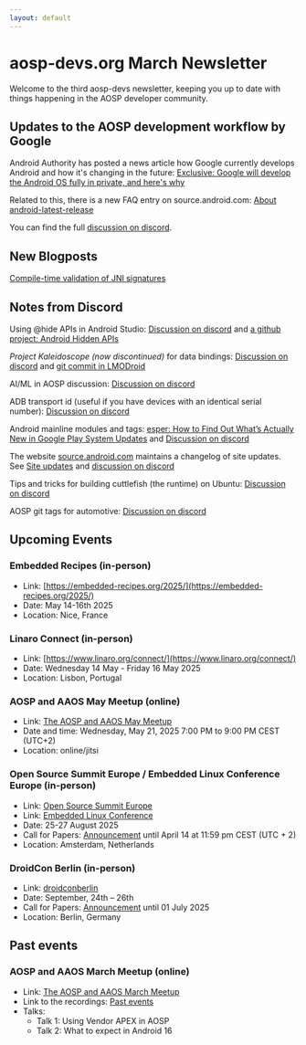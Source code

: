 ```yaml
---
layout: default
---
```


# aosp-devs.org March Newsletter

Welcome to the third aosp-devs newsletter, keeping you up to date with things happening in the AOSP developer community.

## Updates to the AOSP development workflow by Google

Android Authority has posted a news article how Google currently develops
Android and how it's changing in the future:
[Exclusive: Google will develop the Android OS fully in private, and here's why](https://www.androidauthority.com/google-android-development-aosp-3538503/)

Related to this, there is a new FAQ entry on source.android.com:
[About android-latest-release](https://source.android.com/docs/setup/about/faqs#android-latest-release)

You can find the full [discussion on discord](https://discord.com/channels/1294292505419841678/1294292505927487510/1354462611533594835).


## New Blogposts

[Compile-time validation of JNI signatures](https://jakewharton.com/compile-time-validation-of-jni-signatures/)


## Notes from Discord

Using @hide APIs in Android Studio:
[Discussion on discord](https://discord.com/channels/1294292505419841678/1294292505927487510/1348317026501787763)
and [a github project: Android Hidden APIs](https://github.com/anggrayudi/android-hidden-api)

*Project Kaleidoscope (now discontinued)* for data bindings:
[Discussion on discord](https://discord.com/channels/1294292505419841678/1294292505927487510/1348353325082345503)
and [git commit in LMODroid](https://github.com/LMODroid/platform_build_soong/commit/d5cec0a2ed63d73528fe6035f6e5e0dc155e4808)

AI/ML in AOSP discussion:
[Discussion on discord](https://discord.com/channels/1294292505419841678/1294292505927487510/1348958571789811734)

ADB transport id (useful if you have devices with an identical serial number):
[Discussion on discord](https://discord.com/channels/1294292505419841678/1294292505927487510/1349883706663370753)

Android mainline modules and tags:
[esper: How to Find Out What’s Actually New in Google Play System Updates](https://www.esper.io/blog/building-a-google-play-system-update-changelog)
and
[Discussion on discord](https://discord.com/channels/1294292505419841678/1294292505927487510/1352944650272509983)

The website [source.android.com](https://source.android.com) maintains a changelog of site updates.
See [Site updates](https://source.android.com/docs/whatsnew/site-updates?year=2025#aosp-changes)
and [discussion on discord](https://discord.com/channels/1294292505419841678/1294292505927487510/1355095925260947466)

Tips and tricks for building cuttlefish (the runtime) on Ubuntu:
[Discussion on discord](https://discord.com/channels/1294292505419841678/1294292505927487510/1351540350375694356)

AOSP git tags for automotive:
[Discussion on discord](https://discord.com/channels/1294292505419841678/1294292505927487510/1347163472957542411)

## Upcoming Events

### Embedded Recipes (in-person)

* Link: [https://embedded-recipes.org/2025/](https://embedded-recipes.org/2025/)
* Date: May 14-16th 2025
* Location: Nice, France


### Linaro Connect (in-person)

* Link: [https://www.linaro.org/connect/](https://www.linaro.org/connect/)
* Date: Wednesday 14 May - Friday 16 May 2025
* Location: Lisbon, Portugal


### AOSP and AAOS May Meetup (online)

*   Link: [The AOSP and AAOS May Meetup](https://www.meetup.com/the-aosp-and-aaos-meetup/events/306803857/)
*   Date and time: Wednesday, May 21, 2025 7:00 PM to 9:00 PM CEST (UTC+2)
*   Location: online/jitsi


### Open Source Summit Europe / Embedded Linux Conference Europe (in-person)

* Link: [Open Source Summit Europe](https://events.linuxfoundation.org/open-source-summit-europe/about/about-oss/)
* Link: [Embedded Linux Conference](https://embeddedlinuxconference.com/)
* Date: 25-27 August 2025
* Call for Papers: [Announcement](https://lists.celinuxforum.org/g/Elc-announce/message/109)
   until April 14 at 11:59 pm CEST (UTC + 2)
* Location: Amsterdam, Netherlands


### DroidCon Berlin (in-person)

* Link: [droidconberlin](https://berlin.droidcon.com/)
* Date: September, 24th – 26th
* Call for Papers: [Announcement](https://sessionize.com/droidcon-berlin-2025/)
   until 01 July 2025
* Location: Berlin, Germany


## Past events

### AOSP and AAOS March Meetup (online)

* Link: [The AOSP and AAOS March Meetup](https://www.meetup.com/the-aosp-and-aaos-meetup/events/305840348/)
* Link to the recordings: [Past events](https://aospandaaos.github.io/meetup.html)
* Talks:
    * Talk 1: Using Vendor APEX in AOSP
    * Talk 2: What to expect in Android 16
